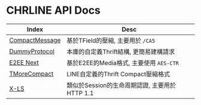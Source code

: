 # CHRLINE API Docs

Index | Desc
----- | ----
[CompactMessage](CompactMessage.md) | 基於TField的壓縮, 主要用於 `/CA5`
[DummyProtocol](DummyProtocol.md) | 本庫的自定義Thrift結構, 更簡易建構請求
[E2EE Next](E2EE_Next.md) | 基於E2EE的Media格式, 主要使用 `AES-CTR`
[TMoreCompact](TMoreCompact.md) | LINE自定義的Thrift Compact壓縮格式
[X-LS](X-LS.md) | 類似於Session的生命周期認證, 主要用於 HTTP 1.1
